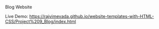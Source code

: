 Blog Website

Live Demo: https://rajvimevada.github.io/website-templates-with-HTML-CSS/Project%209_Blog/index.html
